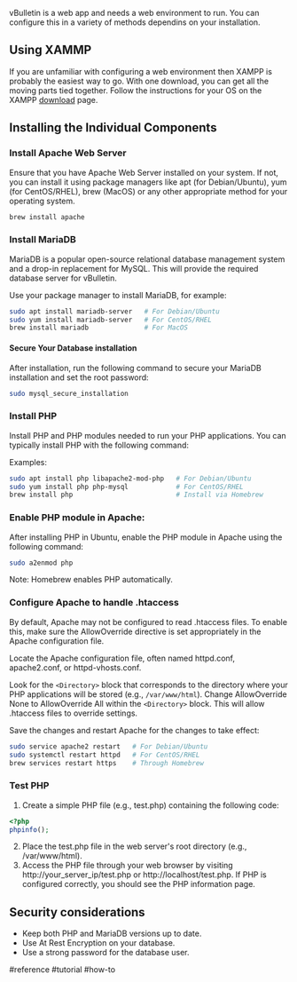 
vBulletin is a web app and needs a web environment to run. You can configure this in a variety of methods dependins on your installation.

## Using XAMMP

If you are unfamiliar with configuring a web environment then XAMPP is probably the easiest way to go. With one download, you can get all the moving parts tied together. Follow the instructions for your OS on the XAMPP [download](https://www.apachefriends.org/download.html) page.

## Installing the Individual Components

### Install Apache Web Server

Ensure that you have Apache Web Server installed on your system. If not, you can install it using package managers like apt (for Debian/Ubuntu), yum (for CentOS/RHEL), brew (MacOS) or any other appropriate method for your operating system.

```bash
brew install apache 
```

### Install MariaDB

MariaDB is a popular open-source relational database management system and a drop-in replacement for MySQL. This will provide the required database server for vBulletin. 

Use your package manager to install MariaDB, for example:

```bash
sudo apt install mariadb-server   # For Debian/Ubuntu
sudo yum install mariadb-server   # For CentOS/RHEL
brew install mariadb              # For MacOS
```

#### Secure Your Database installation

After installation, run the following command to secure your MariaDB installation and set the root password:

```bash
sudo mysql_secure_installation 
```

### Install PHP

Install PHP and PHP modules needed to run your PHP applications. You can typically install PHP with the following command:

Examples: 

```bash
sudo apt install php libapache2-mod-php   # For Debian/Ubuntu
sudo yum install php php-mysql            # For CentOS/RHEL
brew install php                          # Install via Homebrew
```

### Enable PHP module in Apache:

After installing PHP in Ubuntu, enable the PHP module in Apache using the following command:

```bash
sudo a2enmod php
``` 

Note: Homebrew enables PHP automatically.
### Configure Apache to handle .htaccess

By default, Apache may not be configured to read .htaccess files. To enable this, make sure the AllowOverride directive is set appropriately in the Apache configuration file.

Locate the Apache configuration file, often named httpd.conf, apache2.conf, or httpd-vhosts.conf.

Look for the `<Directory>` block that corresponds to the directory where your PHP applications will be stored (e.g., `/var/www/html`).
Change AllowOverride None to AllowOverride All within the `<Directory>` block. This will allow .htaccess files to override settings.

Save the changes and restart Apache for the changes to take effect:

```bash
sudo service apache2 restart   # For Debian/Ubuntu
sudo systemctl restart httpd   # For CentOS/RHEL
brew services restart https    # Through Homebrew
```

### Test PHP

1. Create a simple PHP file (e.g., test.php) containing the following code:

```php
<?php
phpinfo();
```


2. Place the test.php file in the web server's root directory (e.g., /var/www/html).
3. Access the PHP file through your web browser by visiting http://your_server_ip/test.php or http://localhost/test.php. If PHP is configured correctly, you should see the PHP information page.

## Security considerations

- Keep both PHP and MariaDB versions up to date.
- Use At Rest Encryption on your database.
- Use a strong password for the database user.

#reference #tutorial #how-to 